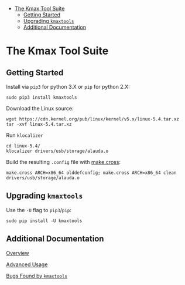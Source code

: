 <!-- START doctoc generated TOC please keep comment here to allow auto update -->
<!-- DON'T EDIT THIS SECTION, INSTEAD RE-RUN doctoc TO UPDATE -->


- [The Kmax Tool Suite](#the-kmax-tool-suite)
  - [Getting Started](#getting-started)
  - [Upgrading `kmaxtools`](#upgrading-kmaxtools)
  - [Additional Documentation](#additional-documentation)

<!-- END doctoc generated TOC please keep comment here to allow auto update -->


# The Kmax Tool Suite

## Getting Started

Install via `pip3` for python 3.X or `pip` for python 2.X:

    sudo pip3 install kmaxtools

Download the Linux source:

    wget https://cdn.kernel.org/pub/linux/kernel/v5.x/linux-5.4.tar.xz
    tar -xvf linux-5.4.tar.xz

Run `klocalizer`

    cd linux-5.4/
    klocalizer drivers/usb/storage/alauda.o

Build the resulting `.config` file with [make.cross](https://github.com/fengguang/lkp-tests/blob/master/sbin/make.cross):

    make.cross ARCH=x86_64 olddefconfig; make.cross ARCH=x86_64 clean drivers/usb/storage/alauda.o

## Upgrading `kmaxtools`

Use the `-U` flag to `pip3`/`pip`:

    sudo pip install -U kmaxtools

## Additional Documentation

[Overview](docs/overview.md)

[Advanced Usage](docs/advanced.md)

[Bugs Found by `kmaxtools`](docs/bugs_found.md)
